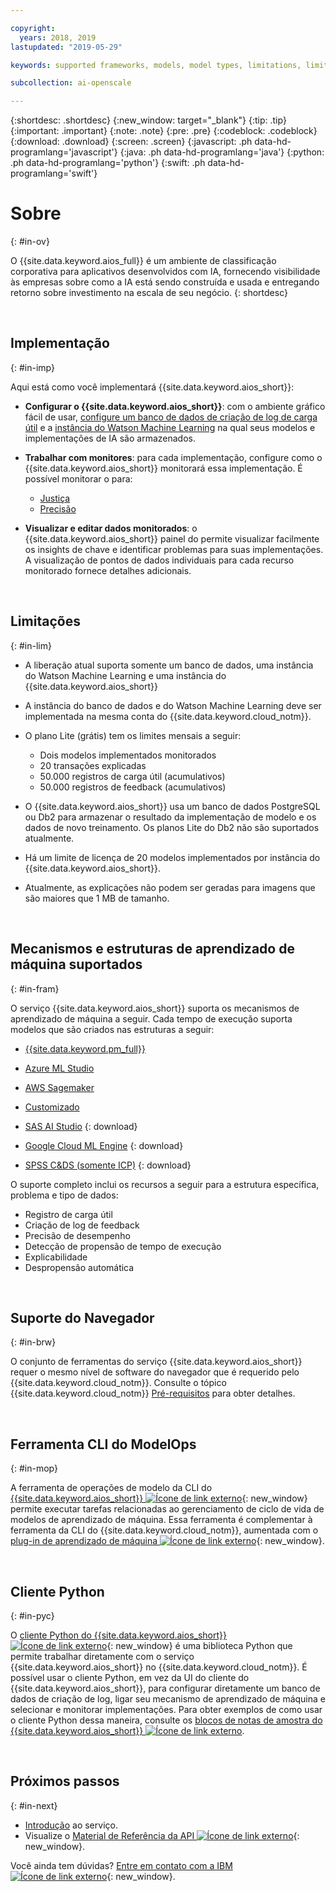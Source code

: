 ```yaml
---

copyright:
  years: 2018, 2019
lastupdated: "2019-05-29"

keywords: supported frameworks, models, model types, limitations, limits

subcollection: ai-openscale

---
```


{:shortdesc: .shortdesc}
{:new_window: target="_blank"}
{:tip: .tip}
{:important: .important}
{:note: .note}
{:pre: .pre}
{:codeblock: .codeblock}
{:download: .download}
{:screen: .screen}
{:javascript: .ph data-hd-programlang='javascript'}
{:java: .ph data-hd-programlang='java'}
{:python: .ph data-hd-programlang='python'}
{:swift: .ph data-hd-programlang='swift'}

# Sobre
{: #in-ov}

O {{site.data.keyword.aios_full}} é um ambiente de classificação corporativa para aplicativos desenvolvidos com IA, fornecendo visibilidade às empresas sobre como a IA está sendo construída e usada e entregando retorno sobre investimento na escala de seu negócio.
{: shortdesc}

<p>&nbsp;</p>

## Implementação
{: #in-imp}

Aqui está como você implementará {{site.data.keyword.aios_short}}:

- **Configurar o {{site.data.keyword.aios_short}}**: com o ambiente gráfico fácil de usar, [configure um banco de dados de criação de log de carga útil](/docs/services/ai-openscale?topic=ai-openscale-connect-db) e a [instância do Watson Machine Learning](/docs/services/ai-openscale?topic=ai-openscale-wml-connect) na qual seus modelos e implementações de IA são armazenados.

- **Trabalhar com monitores**: para cada implementação, configure como o {{site.data.keyword.aios_short}} monitorará essa implementação. É possível monitorar o para:

    - [Justiça](/docs/services/ai-openscale?topic=ai-openscale-mf-monitor)
    - [Precisão](/docs/services/ai-openscale?topic=ai-openscale-acc-monitor)

- **Visualizar e editar dados monitorados**: o {{site.data.keyword.aios_short}} painel do [](/docs/services/ai-openscale?topic=ai-openscale-io-ov) permite visualizar facilmente os insights de chave e identificar problemas para suas implementações. A visualização de pontos de dados individuais para cada recurso monitorado fornece detalhes adicionais.

<p>&nbsp;</p>

## Limitações
{: #in-lim}

- A liberação atual suporta somente um banco de dados, uma instância do Watson Machine Learning e uma instância do {{site.data.keyword.aios_short}}

- A instância do banco de dados e do Watson Machine Learning deve ser implementada na mesma conta do {{site.data.keyword.cloud_notm}}.

- O plano Lite (grátis) tem os limites mensais a seguir:

    - Dois modelos implementados monitorados
    - 20 transações explicadas
    - 50.000 registros de carga útil (acumulativos)
    - 50.000 registros de feedback (acumulativos)

- O {{site.data.keyword.aios_short}} usa um banco de dados PostgreSQL ou Db2 para armazenar o resultado da implementação de modelo e os dados de novo treinamento. Os planos Lite do Db2 não são suportados atualmente.

- Há um limite de licença de 20 modelos implementados por instância do {{site.data.keyword.aios_short}}.

- Atualmente, as explicações não podem ser geradas para imagens que são maiores que 1 MB de tamanho.

<p>&nbsp;</p>


## Mecanismos e estruturas de aprendizado de máquina suportados
{: #in-fram}

O serviço {{site.data.keyword.aios_short}} suporta os mecanismos de aprendizado de máquina a seguir. Cada tempo de execução suporta modelos que são criados nas estruturas a seguir:

- [{{site.data.keyword.pm_full}}](/docs/services/ai-openscale?topic=ai-openscale-frmwrks-wml#frmwrks-wml) 
- [Azure ML Studio](/docs/services/ai-openscale?topic=ai-openscale-frmwrks-azure#frmwrks-azure)
- [AWS Sagemaker](/docs/services/ai-openscale?topic=ai-openscale-frmwrks-aws-sage#frmwrks-aws-sage)
- [Customizado](/docs/services/ai-openscale?topic=ai-openscale-frmwrks-custom#frmwrks-custom)


- [SAS AI Studio](/docs/services/ai-openscale?topic=ai-openscale-frmwrks-sas#frmwrks-sas)
{: download}
- [Google Cloud ML Engine](/docs/services/ai-openscale?topic=ai-openscale-frmwrks-google#frmwrks-google)
{: download}
- [SPSS C&DS (somente ICP)](/docs/services/ai-openscale?topic=ai-openscale-frmwrks-spss#frmwrks-spss)
{: download}

O suporte completo inclui os recursos a seguir para a estrutura específica, problema e tipo de dados:

- Registro de carga útil	
- Criação de log de feedback	
- Precisão de desempenho	
- Detecção de propensão de tempo de execução	
- Explicabilidade	
- Despropensão automática

<p>&nbsp;</p>

## Suporte do Navegador
{: #in-brw}

O conjunto de ferramentas do serviço {{site.data.keyword.aios_short}} requer o mesmo nível de software do navegador que é requerido pelo {{site.data.keyword.cloud_notm}}. Consulte o tópico {{site.data.keyword.cloud_notm}} [Pré-requisitos](/docs/overview?topic=overview-prereqs-platform#browsers-platform) para obter detalhes.

<p>&nbsp;</p>

## Ferramenta CLI do ModelOps
{: #in-mop}

A ferramenta de operações de modelo da CLI do [{{site.data.keyword.aios_short}} ![Ícone de link externo](../../icons/launch-glyph.svg "Ícone de link externo")](https://github.com/IBM-Watson/aiopenscale-modelops-cli){: new_window} permite executar tarefas relacionadas ao gerenciamento de ciclo de vida de modelos de aprendizado de máquina. Essa ferramenta é complementar à ferramenta da CLI do {{site.data.keyword.cloud_notm}}, aumentada com o [plug-in de aprendizado de máquina ![Ícone de link externo](../../icons/launch-glyph.svg "Ícone de link externo")](https://www.ibm.com/support/knowledgecenter/DSXDOC/analyze-data/ml_dlaas_environment.html){: new_window}.

<p>&nbsp;</p>

## Cliente Python
{: #in-pyc}

O [cliente Python do {{site.data.keyword.aios_short}} ![Ícone de link externo](../../icons/launch-glyph.svg "Ícone de link externo")](http://ai-openscale-python-client.mybluemix.net/){: new_window} é uma biblioteca Python que permite trabalhar diretamente com o serviço {{site.data.keyword.aios_short}} no {{site.data.keyword.cloud_notm}}. É possível usar o cliente Python, em vez da UI do cliente do {{site.data.keyword.aios_short}}, para configurar diretamente um banco de dados de criação de log, ligar seu mecanismo de aprendizado de máquina e selecionar e monitorar implementações. Para obter exemplos de como usar o cliente Python dessa maneira, consulte os [blocos de notas de amostra do {{site.data.keyword.aios_short}} ![Ícone de link externo](../../icons/launch-glyph.svg "Ícone de link externo")](https://github.com/pmservice/ai-openscale-tutorials/tree/master/notebooks).

<p>&nbsp;</p>

## Próximos passos
{: #in-next}

- [Introdução](/docs/services/ai-openscale?topic=ai-openscale-gettingstarted) ao serviço.
- Visualize o [Material de Referência da API ![Ícone de link externo](../../icons/launch-glyph.svg "Ícone de link externo")](https://{DomainName}/apidocs/ai-openscale){: new_window}.

Você ainda tem dúvidas? [Entre em contato com a IBM ![Ícone de link externo](../../icons/launch-glyph.svg "Ícone de link externo")](https://www.ibm.com/account/reg/us-en/signup?formid=MAIL-watson){: new_window}.
